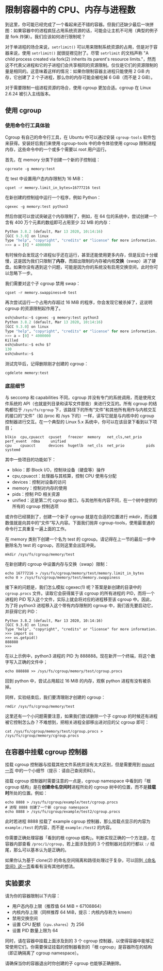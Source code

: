 # 限制容器中的 CPU、内存与进程数

到这里，你可能已经完成了一个看起来还不错的容器。但我们还缺少最后一块拼图：如果容器中的进程疯狂占用系统资源的话，可能会让主机不可用（典型的例子是 fork 炸弹）。我们应该如何进行限制呢？

对于单进程的场合来说，`setrlimit()` 可以用来限制系统资源的占用，但是对于容器来说，使用 `setrlimit()` 就很捉襟见肘了。尽管 `setrlimit` 的文档声称 "A child process created via fork(2) inherits its parent's resource limits."，然而这不代表父进程和它的子进程们会共享相同的资源限制。仅仅是它们的资源限制的量是相同的。这意味着这样的情况：如果你限制容器主进程只能使用 2 GiB 内存，它创建了 2 个子进程，那么你的内存可能会被吃掉 6 GiB（而不是 2 GiB）。

对于需要限制一组进程资源的场合，使用 cgroup 更加合适。cgroup 在 Linux 2.6.24 被引入主线版本。

## 使用 cgroup

### 使用命令行工具体验

Cgroup 有自己的命令行工具，在 Ubuntu 中可以通过安装 `cgroup-tools` 软件包来获得。安装好后我们来使用 cgroup-tools 中的命令体验使用 cgroup 限制进程内存，这些命令中的一个或多个需要以 root 用户运行。

首先，在 memory 分类下创建一个新的子控制组：

```shell
cgcreate -g memory:test
```

在 test 中设置用户态内存限制为 16 MiB：

```shell
cgset -r memory.limit_in_bytes=16777216 test
```

在新创建的控制组中运行一个程序，例如 Python：

```shell
cgexec -g memory:test python3
```

然后你就可以尝试突破这个内存限制了，例如，在 64 位的系统中，尝试创建一个含有 400 万个元素的数组即可占用至少 32 MB 的内存：

```python
Python 3.8.2 (default, Mar 13 2020, 10:14:16)
[GCC 9.3.0] on linux
Type "help", "copyright", "credits" or "license" for more information.
>>> a = [0] * 4000000
```

有时候你会发现这个进程似乎还在运行，甚至还能使用更多内存，但是反应十分缓慢，这是因为我们只限制了**内存**，而超出限制的内存被内核**交换**（swap）进了硬盘。如果你没有遇到这个问题，可能是因为你的系统没有启用交换空间，此时你可以忽略下一步。

我们需要对这个子 cgroup 禁用 swap：

```shell
cgset -r memory.swappiness=0 test
```

再次尝试运行一个占用内存超过 16 MiB 的程序，你会发现它被杀掉了，这说明 cgroup 的资源限制起作用了。

```python
osh@ubuntu:~$ cgexec -g memory:test python3
Python 3.8.2 (default, Mar 13 2020, 10:14:16)
[GCC 9.3.0] on linux
Type "help", "copyright", "credits" or "license" for more information.
>>> a = [0] * 4000000
Killed
osh@ubuntu:~$ echo $?
130
osh@ubuntu:~$ 
```

测试完毕后，记得删除刚才创建的 cgroup：

```shell
cgdelete memory:test
```

### 底层细节

与 seccomp 和 capabilities 不同，cgroup 并没有专门的系统调用，而是使用文件系统的 API（也就是列目录和读写文件那些）来进行交互的。所有 cgroup 的结构都位于 `/sys/fs/cgroup` 下，该路径下的所有“文件”和其他所有用作与内核交互的接口的“文件”（如 /proc 和 /sys 下的）一样，读写它就是与内核中的 cgroup 控制器进行交互。在一个典型的 Linux 5.x 系统中，你可以在该目录下看到以下项目；

```text
blkio  cpu,cpuacct  cpuset   freezer  memory   net_cls,net_prio  perf_event  rdma     unified
cpu    cpuacct      devices  hugetlb  net_cls  net_prio          pids        systemd
```

其中一些项目的功能如下：

- blkio：即 Block I/O，控制块设备（硬盘等）操作
- cpu,cpuacct：处理器与其核算，控制 CPU 使用与分配
- devices：控制对设备的访问
- memory：控制对内存的使用
- pids：控制 PID 相关资源
- unified：这是第二代 cgroup 接口，与其他所有内容不同，在一个树中提供的所有的 cgroup 控制选项

或许你已经猜到了，创建一个新子 cgroup 就是在合适的位置进行 mkdir，而设置数值就是向其中的“文件”写入内容。下面我们抛弃 cgroup-tools，使用最普通的命令行工具重复一遍上面的工作。

在 memory 类别下创建一个名为 test 的 cgroup。请记得在上一节的最后一步中删除名为 test 的 cgroup，否则这里会出现冲突。

```shell
mkdir /sys/fs/cgroup/memory/test
```

在新创建的 cgroup 中设置内存与交换（swap）限制：

```shell
echo 16777216 > /sys/fs/cgroup/memory/test/memory.limit_in_bytes
echo 0 > /sys/fs/cgroup/memory/test/memory.swappiness
```

接下来的问题是，我们怎么模拟 cgexec(1) 呢？答案是新创建的目录中的 `cgroup.procs` 文件。读取它会获得属于该 cgroup 的所有进程的 PID，而将一个进程的 PID 写入这个文件，实际上就会将对应的进程移至该 cgroup 中。因此，为了将 python3 进程移入这个带有内存限制的 cgroup 中，我们首先要启动它，并获得它的 PID：

```python3
Python 3.8.2 (default, Mar 13 2020, 10:14:16)
[GCC 9.3.0] on linux
Type "help", "copyright", "credits" or "license" for more information.
>>> import os
>>> os.getpid()
888888
>>> 
```

在以上示例中，python3 进程的 PID 为 888888。现在新开一个终端，将这个数字写入正确的文件中；

```shell
echo 888888 >> /sys/fs/cgroup/memory/test/cgroup.procs
```

回到 python 中，尝试占用超过 16 MiB 的内存，观察 python 进程有没有被杀掉。

同样，实验结束后，我们要清理刚才创建的 cgroup：

```shell
rmdir /sys/fs/cgroup/memory/test
```

这里还有一个小问题需要注意，如果我们尝试删除一个子 cgroup 的时候还有进程被它控制怎么办？不难想到，把相关进程全部移出进对应的父 cgroup 即可：

```shell
cat /sys/fs/cgroup/memory/test/cgroup.procs > /sys/fs/cgroup/memory/cgroup.procs
```

## 在容器中挂载 cgroup 控制器

挂载 cgroup 控制器与挂载其他文件系统并没有太大区别，但是需要用到 [mount 一页](../mounts/README.md) 中的一个小细节（提示：请自己查阅资料）。

挂载 cgroup 控制器时需要注意的一点是，cgroup namespace 中看到的「根 cgroup 结构」是在**创建命名空间时**进程所处的 cgroup 树中的位置，而不是**挂载时**所处的位置。例如：

```shell
echo 8888 > /sys/fs/cgroup/example/test/cgroup.procs
# 进程 8888 创建了一个新 cgroup namespace
echo 8888 > /sys/fs/cgroup/example/test2/cgroup.procs
```

此时若进程 8888 挂载了 example cgroup 控制器，那么挂载点显示的内容为 `example:/test` 的内容，而不是 `example:/test2` 的内容。

你需要正确处理容器「看到的根 cgroup 结构」。判断实现正确的一个方法是，在容器内部查看 `/proc/1/cgroup`，若上面涉及到的 3 个控制器对应的行都以 `:/` 结尾，那么可以基本认为是正确的。

如果你认为基于 clone(2) 的命名空间隔离和路径处理过于复杂，可以回到[《命名空间》这一页](../namespaces/README.md)看看有没有其他的想法。

## 实验要求

请为你的容器限制以下内容：

- 用户态内存上限（推荐值 64 MiB = 67108864）
- 内核内存上限（同样推荐 64 MiB，提示：内核内存称为 kmem）
- 禁用交换空间
- 设置 CPU 配额（`cpu.shares`）为 256
- 设置 PID 数量上限为 64

同时，请在容器中挂载上面涉及到的 3 个 cgroup 控制器，以使得容器中能够正常使用它们。你需要保证挂载的控制器看到的「根 cgroup」是容器所在的结构（即正确隔离了 cgroup namespace）。

请确保当你的容器退出时你创建的子 cgroup 也能够正确删除。
